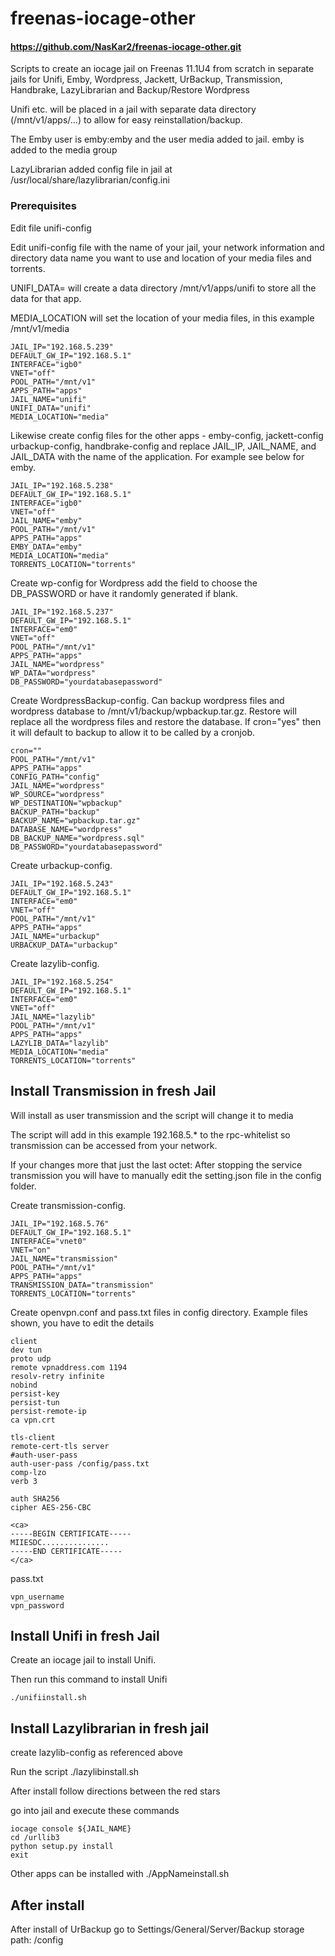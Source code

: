 # freenas-iocage-other

#### https://github.com/NasKar2/freenas-iocage-other.git

Scripts to create an iocage jail on Freenas 11.1U4 from scratch in separate jails for Unifi, Emby, Wordpress, Jackett, UrBackup, Transmission, Handbrake, LazyLibrarian and Backup/Restore Wordpress

Unifi etc. will be placed in a jail with separate data directory (/mnt/v1/apps/...) to allow for easy reinstallation/backup.

The Emby user is emby:emby and the user media added to jail.  emby is added to the media group

LazyLibrarian added config file in jail at /usr/local/share/lazylibrarian/config.ini

### Prerequisites
Edit file unifi-config

Edit unifi-config file with the name of your jail, your network information and directory data name you want to use and location of your media files and torrents.

UNIFI_DATA= will create a data directory /mnt/v1/apps/unifi to store all the data for that app.

MEDIA_LOCATION will set the location of your media files, in this example /mnt/v1/media


```
JAIL_IP="192.168.5.239"
DEFAULT_GW_IP="192.168.5.1"
INTERFACE="igb0"
VNET="off"
POOL_PATH="/mnt/v1"
APPS_PATH="apps"
JAIL_NAME="unifi"
UNIFI_DATA="unifi"
MEDIA_LOCATION="media"
```

Likewise create config files for the other apps - emby-config, jackett-config urbackup-config, handbrake-config and replace JAIL_IP, JAIL_NAME, and JAIL_DATA with the name of the application. For example see below for emby.

```
JAIL_IP="192.168.5.238"
DEFAULT_GW_IP="192.168.5.1"
INTERFACE="igb0"
VNET="off"
JAIL_NAME="emby"
POOL_PATH="/mnt/v1"
APPS_PATH="apps"
EMBY_DATA="emby"
MEDIA_LOCATION="media"
TORRENTS_LOCATION="torrents"
```

Create wp-config for Wordpress add the field to choose the DB_PASSWORD or have it randomly generated if blank.

```
JAIL_IP="192.168.5.237"
DEFAULT_GW_IP="192.168.5.1"
INTERFACE="em0"
VNET="off"
POOL_PATH="/mnt/v1"
APPS_PATH="apps"
JAIL_NAME="wordpress"
WP_DATA="wordpress"
DB_PASSWORD="yourdatabasepassword"
```

Create WordpressBackup-config. Can backup wordpress files and wordpress database to /mnt/v1/backup/wpbackup.tar.gz.  Restore will replace all the wordpress files and restore the database.  If cron="yes" then it will default to backup to allow it to be called by a cronjob.

```
cron=""
POOL_PATH="/mnt/v1"
APPS_PATH="apps"
CONFIG_PATH="config"
JAIL_NAME="wordpress"
WP_SOURCE="wordpress"
WP_DESTINATION="wpbackup"
BACKUP_PATH="backup"
BACKUP_NAME="wpbackup.tar.gz"
DATABASE_NAME="wordpress"
DB_BACKUP_NAME="wordpress.sql"
DB_PASSWORD="yourdatabasepassword"
```

Create urbackup-config.

```
JAIL_IP="192.168.5.243"
DEFAULT_GW_IP="192.168.5.1"
INTERFACE="em0"
VNET="off"
POOL_PATH="/mnt/v1"
APPS_PATH="apps"
JAIL_NAME="urbackup"
URBACKUP_DATA="urbackup"
```

Create lazylib-config.

```
JAIL_IP="192.168.5.254"
DEFAULT_GW_IP="192.168.5.1"
INTERFACE="em0"
VNET="off"
JAIL_NAME="lazylib"
POOL_PATH="/mnt/v1"
APPS_PATH="apps"
LAZYLIB_DATA="lazylib"
MEDIA_LOCATION="media"
TORRENTS_LOCATION="torrents"
```
## Install Transmission in fresh Jail
Will install as user transmission and the script will change it to media

The script will add in this example 192.168.5.* to the rpc-whitelist so transmission can be accessed from your network.

If your changes more that just the last octet: After stopping the service transmission you will have to manually edit the setting.json file in the config folder.

Create transmission-config.
```
JAIL_IP="192.168.5.76"
DEFAULT_GW_IP="192.168.5.1"
INTERFACE="vnet0"
VNET="on"
JAIL_NAME="transmission"
POOL_PATH="/mnt/v1"
APPS_PATH="apps"
TRANSMISSION_DATA="transmission"
TORRENTS_LOCATION="torrents"
```
Create openvpn.conf and pass.txt files in config directory. Example files shown, you have to edit the details
```
client
dev tun
proto udp
remote vpnaddress.com 1194
resolv-retry infinite
nobind
persist-key
persist-tun
persist-remote-ip
ca vpn.crt

tls-client
remote-cert-tls server
#auth-user-pass
auth-user-pass /config/pass.txt
comp-lzo
verb 3

auth SHA256
cipher AES-256-CBC

<ca>
-----BEGIN CERTIFICATE-----
MIIESDC...............
-----END CERTIFICATE-----
</ca>

```
pass.txt
```
vpn_username
vpn_password
```

## Install Unifi in fresh Jail

Create an iocage jail to install Unifi.

Then run this command to install Unifi
```
./unifiinstall.sh
```

## Install Lazylibrarian in fresh jail

create lazylib-config as referenced above

Run the script ./lazylibinstall.sh

After install follow directions between the red stars

go into jail and execute these commands
```
iocage console ${JAIL_NAME}
cd /urllib3
python setup.py install
exit 
```

Other apps can be installed with ./AppNameinstall.sh

## After install

After install of UrBackup go to Settings/General/Server/Backup storage path: /config
